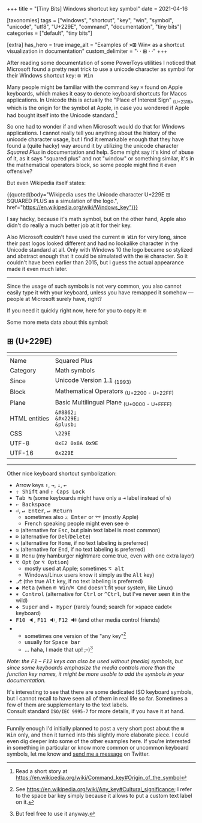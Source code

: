 +++
title = "[Tiny Bits] Windows shortcut key symbol"
date = 2021-04-16

[taxonomies]
tags = ["windows", "shortcut", "key", "win", "symbol", "unicode", "utf8", "U+229E", "command", "documentation", "tiny bits"]
categories = ["default", "tiny bits"]

[extra]
has_hero = true
image_alt = "Examples of »⊞ Win« as a shortcut visualization in documentation"
custom_delimiter = "· · ⊞ · ·"
+++

After reading some documentation of some PowerToys utilities I noticed that Microsoft found a pretty neat trick to use a unicode character as symbol for their Windows shortcut key: <kbd>⊞ Win</kbd>

<!-- more -->

Many people might be familiar with the command key `⌘` found on Apple keyboards, which makes it easy to denote keyboard shortcuts for Macos applications. In Unicode this is actually the "Place of Interest Sign" <sub>(U+2318)</sub>, which is the origin for the symbol at Apple, in case you wondered if Apple had bought itself into the Unicode standard.[^cmd]

So one had to wonder if and when Microsoft would do that for Windows applications. I cannot really tell you anything about the history of the unicode character usage, but I find it remarkable enough that they have found a (quite hacky) way around it by utilizing the unicode character _Squared Plus_ in documentation and help. Some might say it's kind of abuse of it, as it says "squared plus" and not "window" or something similar, it's in the mathematical operators block, so some people might find it even offensive?

But even Wikipedia itself states:

{{quoted(body="Wikipedia uses the Unicode character U+229E ⊞ SQUARED PLUS as a simulation of the logo.", href="https://en.wikipedia.org/wiki/Windows_key")}}

I say hacky, because it's math symbol, but on the other hand, Apple also didn't do really a much better job at it for their key.

Also Microsoft couldn't have used the current <kbd>⊞ Win</kbd> for very long, since their past logos looked different and had no lookalike character in the Unicode standard at all. Only with Windows 10 the logo became so stylized and abstract enough that it could be simulated with the ⊞ character. So it couldn't have been earlier than 2015, but I guess the actual appearance made it even much later.

-----

Since the usage of such symbols is not very common, you also cannot easily type it with your keyboard, unless you have remapped it somehow — people at Microsoft surely have, right?

If you need it quickly right now, here for you to copy it: <kbd>⊞</kbd>

Some more meta data about this symbol:

## ⊞ (U+229E)

| <!-- key --> | <!-- value --> |
| --- | --- |
| Name | Squared Plus |
| Category | Math symbols |
| Since | Unicode Version 1.1 <sub>(1993)</sub> |
| Block | Mathematical Operators <sub>(U+2200 - U+22FF)</sub> |
| Plane | Basic Multilingual Plane <sub>(U+0000 - U+FFFF)</sub> |
| HTML entities | `&#8862;`<br>`&#x229E;`<br>`&plusb;` |
| CSS | `\229E` |
| UTF-8 | `0xE2 0x8A 0x9E` |
| UTF-16 | `0x229E` |

-----

Other nice keyboard shortcut symbolization:

* Arrow keys <kbd>↑</kbd>, <kbd>→</kbd>, <kbd>↓</kbd>, <kbd>←</kbd>
* <kbd>⇧ Shift</kbd> and <kbd>⇪ Caps Lock</kbd>
* <kbd>Tab ↹</kbd> (some keyboards might have only a <kbd>⇥</kbd> label instead of `↹`)
* <kbd>← Backspace</kbd>
* <kbd>⏎</kbd>, <kbd>↵ Enter</kbd>, <kbd>↵ Return</kbd>
  * sometimes also <kbd>⌅ Enter</kbd> or <kbd>⌤</kbd> (mostly Apple)
  * French speaking people might even see <kbd>⎆</kbd>
* <kbd>⎋</kbd> (alternative for <kbd>Esc</kbd>, but plain text label is most common)
* <kbd>⌦</kbd> (alternative for <kbd>Del</kbd>/<kbd>Delete</kbd>)
* <kbd>⇱</kbd> (alternative for <kbd>Home</kbd>, if no text labeling is preferred)
* <kbd>⇲</kbd> (alternative for <kbd>End</kbd>, if no text labeling is preferred)
* <kbd>≣ Menu</kbd> (my hamburger nightmare come true, even with one extra layer)
* <kbd>⌥ Opt</kbd> (or <kbd>⌥ Option</kbd>)
  * mostly used at Apple; sometimes <kbd>⌥ alt</kbd>
  * Windows/Linux users know it simply as the <kbd>Alt</kbd> key)
* <kbd>⎇</kbd> (the true <kbd>Alt</kbd> key, if no text labeling is preferred)
* <kbd>◆ Meta</kbd> (when <kbd>⊞ Win</kbd>/<kbd>⌘ Cmd</kbd> doesn't fit your system, like Linux)
* <kbd>⎈ Control</kbd> (alternative for <kbd>Ctrl</kbd> or <kbd>^Ctrl</kbd>, but I've never seen it in the wild)
* <kbd>❖ Super</kbd> and <kbd>✦ Hyper</kbd> (rarely found; search for »space cadet« keyboard)
* <kbd>F10 🔈</kbd>, <kbd>F11 🔉</kbd>, <kbd>F12 🔊</kbd> (and other media control friends)
* <kbd>         </kbd>
  * sometimes one version of the "any key"[^ak]
  * usually for <kbd>Space bar</kbd>
  * … haha, I made that up! ;-)[^spb]

_Note: the <kbd>F1</kbd> – <kbd>F12</kbd> keys can also be used without (media) symbols, but since some keyboards emphasize the media controls more than the function key names, it might be more usable to add the symbols in your documentation._

It's interesting to see that there are some dedicated ISO keyboard symbols, but I cannot recall to have seen all of them in real life so far. Sometimes a few of them are supplementary to the text labels. <br>Consult standard `ISO/IEC 9995-7` for more details, if you have it at hand.

-----

Funnily enough I'd initially planned to post a very short post about the <kbd>⊞ Win</kbd> only, and then it turned into this slightly more elaborate piece. I could even dig deeper into some of the other examples here. If you're interested in something in particular or know more common or uncommon keyboard symbols, let me know and [send me a message] on Twitter.

[^cmd]: Read a short story at <https://en.wikipedia.org/wiki/Command_key#Origin_of_the_symbol>

[^ak]: See <https://en.wikipedia.org/wiki/Any_key#Cultural_significance>; I refer to the space bar key simply because it allows to put a custom text label on it.

[^spb]: But feel free to use it anyway.

[send me a message]: https://twitter.com/asaaki
